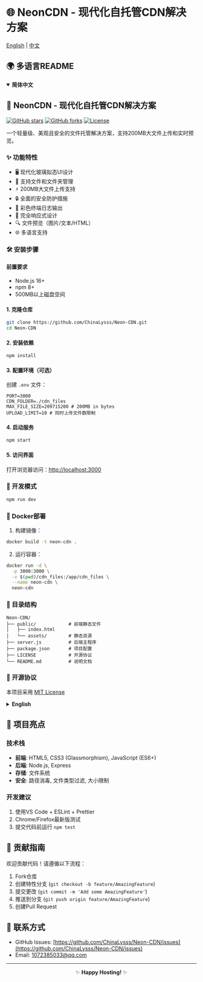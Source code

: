 # 🌐 NeonCDN - 现代化自托管CDN解决方案

[English](#-neoncdn---modern-self-hosted-cdn-solution) | [中文](#-neoncdn---现代化自托管cdn解决方案)


## 🌍 多语言README

<details open>
<summary><strong>简体中文</strong></summary>

## 🚀 NeonCDN - 现代化自托管CDN解决方案

[![GitHub stars](https://img.shields.io/github/stars/ChinaLysss/Neon-CDN?style=social)](https://github.com/ChinaLysss/Neon-CDN/stargazers)
[![GitHub forks](https://img.shields.io/github/forks/ChinaLysss/Neon-CDN?style=social)](https://github.com/ChinaLysss/Neon-CDN/network)
[![License](https://img.shields.io/github/license/ChinaLysss/Neon-CDN)](https://github.com/ChinaLysss/Neon-CDN/blob/main/LICENSE)

一个轻量级、美观且安全的文件托管解决方案，支持200MB大文件上传和实时预览。

### ✨ 功能特性

- 🖥️ 现代化玻璃拟态UI设计
- 📁 支持文件和文件夹管理
- ⚡ 200MB大文件上传支持
- 🔒 全面的安全防护措施
- 🌈 彩色终端日志输出
- 📱 完全响应式设计
- 🔍 文件预览（图片/文本/HTML）
- 🌐 多语言支持

### 🛠️ 安装步骤

#### 前置要求

- Node.js 16+
- npm 8+
- 500MB以上磁盘空间

#### 1. 克隆仓库

```bash
git clone https://github.com/ChinaLysss/Neon-CDN.git
cd Neon-CDN
```

#### 2. 安装依赖

```bash
npm install
```

#### 3. 配置环境（可选）

创建 `.env` 文件：

```env
PORT=3000
CDN_FOLDER=./cdn_files
MAX_FILE_SIZE=209715200 # 200MB in bytes
UPLOAD_LIMIT=10 # 同时上传文件数限制
```

#### 4. 启动服务

```bash
npm start
```

#### 5. 访问界面

打开浏览器访问：[http://localhost:3000](http://localhost:3000)

### 🧰 开发模式

```bash
npm run dev
```

### 🐳 Docker部署

1. 构建镜像：

```bash
docker build -t neon-cdn .
```

2. 运行容器：

```bash
docker run -d \
  -p 3000:3000 \
  -v $(pwd)/cdn_files:/app/cdn_files \
  --name neon-cdn \
  neon-cdn
```

### 📂 目录结构

```
Neon-CDN/
├── public/            # 前端静态文件
│   ├── index.html
│   └── assets/        # 静态资源
├── server.js          # 后端主程序
├── package.json       # 项目配置
├── LICENSE            # 开源协议
└── README.md          # 说明文档
```

### 📜 开源协议

本项目采用 [MIT License](https://github.com/ChinaLysss/Neon-CDN/blob/main/LICENSE)

</details>

<details>
<summary><strong>English</strong></summary>

## 🚀 NeonCDN - Modern Self-Hosted CDN Solution

[![GitHub stars](https://img.shields.io/github/stars/ChinaLysss/Neon-CDN?style=social)](https://github.com/ChinaLysss/Neon-CDN/stargazers)
[![GitHub forks](https://img.shields.io/github/forks/ChinaLysss/Neon-CDN?style=social)](https://github.com/ChinaLysss/Neon-CDN/network)
[![License](https://img.shields.io/github/license/ChinaLysss/Neon-CDN)](https://github.com/ChinaLysss/Neon-CDN/blob/main/LICENSE)

A lightweight, beautiful and secure file hosting solution with 200MB file upload support and real-time preview.

### ✨ Features

- 🖥️ Modern glassmorphism UI design
- 📁 File and folder management
- ⚡ 200MB large file upload support
- 🔒 Comprehensive security measures
- 🌈 Colorful terminal logging
- 📱 Fully responsive design
- 🔍 File preview (images/text/HTML)
- 🌐 Multi-language support

### 🛠️ Installation

#### Prerequisites

- Node.js 16+
- npm 8+
- 500MB+ disk space

#### 1. Clone repository

```bash
git clone https://github.com/ChinaLysss/Neon-CDN.git
cd Neon-CDN
```

#### 2. Install dependencies

```bash
npm install
```

#### 3. Configure environment (Optional)

Create `.env` file:

```env
PORT=3000
CDN_FOLDER=./cdn_files
MAX_FILE_SIZE=209715200 # 200MB in bytes
UPLOAD_LIMIT=10 # Concurrent upload limit
```

#### 4. Start service

```bash
npm start
```

#### 5. Access interface

Open browser: [http://localhost:3000](http://localhost:3000)

### 🧰 Development Mode

```bash
npm run dev
```

### 🐳 Docker Deployment

1. Build image:

```bash
docker build -t neon-cdn .
```

2. Run container:

```bash
docker run -d \
  -p 3000:3000 \
  -v $(pwd)/cdn_files:/app/cdn_files \
  --name neon-cdn \
  neon-cdn
```

### 📂 Project Structure

```
Neon-CDN/
├── public/            # Frontend files
│   ├── index.html
│   └── assets/        # Static assets
├── server.js          # Backend server
├── package.json       # Project config
├── LICENSE            # License file
└── README.md          # Documentation
```

### 📜 License

This project is licensed under the [MIT License](https://github.com/ChinaLysss/Neon-CDN/blob/main/LICENSE)

</details>

## 🌟 项目亮点

### 技术栈
- **前端**: HTML5, CSS3 (Glassmorphism), JavaScript (ES6+)
- **后端**: Node.js, Express
- **存储**: 文件系统
- **安全**: 路径消毒, 文件类型过滤, 大小限制

### 开发建议
1. 使用VS Code + ESLint + Prettier
2. Chrome/Firefox最新版测试
3. 提交代码前运行 `npm test`

## 🤝 贡献指南

欢迎贡献代码！请遵循以下流程：

1. Fork仓库
2. 创建特性分支 (`git checkout -b feature/AmazingFeature`)
3. 提交更改 (`git commit -m 'Add some AmazingFeature'`)
4. 推送到分支 (`git push origin feature/AmazingFeature`)
5. 创建Pull Request

## 📧 联系方式

- GitHub Issues: [https://github.com/ChinaLysss/Neon-CDN/issues](https://github.com/ChinaLysss/Neon-CDN/issues)
- Email: 1072385033@qq.com

---

<p align="center">
✨ <strong>Happy Hosting!</strong> ✨
</p>
